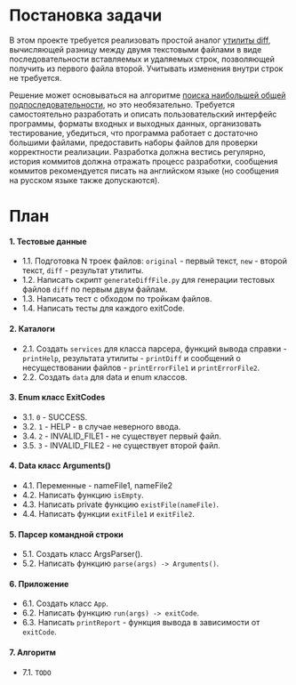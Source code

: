 # Постановка задачи

В этом проекте требуется реализовать простой аналог [утилиты diff](https://ru.wikipedia.org/wiki/Diff),
вычисляющей разницу между двумя текстовыми файлами в виде последовательности вставляемых и удаляемых строк,
позволяющей получить из первого файла второй. Учитывать изменения внутри строк не требуется.

Решение может основываться на алгоритме [поиска наибольшей общей подпоследовательности](https://en.wikipedia.org/wiki/Longest_common_subsequence_problem), 
но это необязательно. Требуется самостоятельно разработать и описать пользовательский 
интерфейс программы, форматы входных и выходных данных, организовать тестирование, убедиться, 
что программа работает с достаточно большими файлами, предоставить наборы файлов для проверки 
корректности реализации. Разработка должна вестись регулярно, история коммитов должна отражать 
процесс разработки, сообщения коммитов рекомендуется писать на английском языке 
(но сообщения на русском языке также допускаются).

# План
#### 1. Тестовые данные
- 1.1. Подготовка N троек файлов: `original` - первый текст, `new` - второй текст, `diff` - результат утилиты.
- 1.2. Написать скрипт `generateDiffFile.py` для генерации тестовых файлов `diff` по первым двум файлам.
- 1.3. Написать тест с обходом по тройкам файлов.
- 1.4. Написать тесты для каждого exitCode.

#### 2. Каталоги
- 2.1. Создать `services` для класса парсера, функций вывода справки - `printHelp`, результата утилиты - `printDiff` и сообщений о несуществовании файлов - `printErrorFile1` и `printErrorFile2`.
- 2.2. Создать `data` для data и enum классов.

#### 3. Enum класс ExitCodes
- 3.1. `0` - SUCCESS.
- 3.2. `1` - HELP - в случае неверного ввода.
- 3.4. `2` - INVALID_FILE1 - не существует первый файл.
- 3.5. `3` - INVALID_FILE2 - не существует второй файл.

#### 4. Data класс Arguments()
- 4.1. Переменные - nameFile1, nameFile2
- 4.2. Написать функцию `isEmpty`.
- 4.3. Написать private функцию `existFile(nameFile)`.
- 4.4. Написать функции `exitFile1` и `exitFile2`.

#### 5. Парсер командной строки
- 5.1. Создать класс ArgsParser().
- 5.2. Написать функцию `parse(args) -> Arguments()`.

#### 6. Приложение
- 6.1. Создать класс `App`.
- 6.2. Написать функцию `run(args) -> exitCode`.
- 6.3. Написать `printReport` - функция вывода в зависимости от `exitCode`.

#### 7. Алгоритм
- 7.1. `TODO`


 
